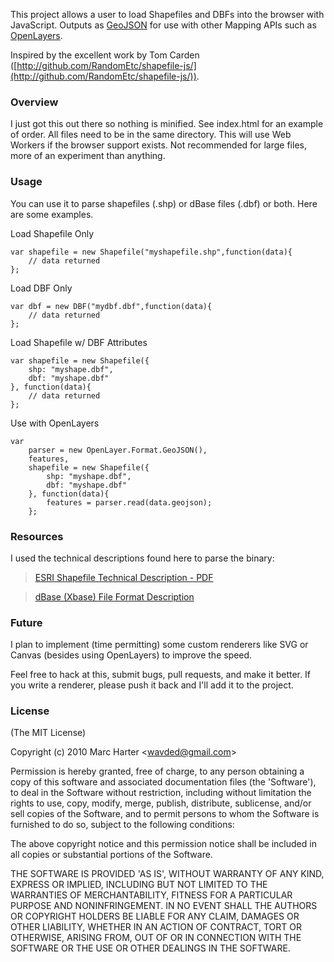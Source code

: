 This project allows a user to load Shapefiles and DBFs into the browser with JavaScript.
Outputs as [GeoJSON](http://geojson.org/) for use with other Mapping APIs such as [OpenLayers](http://openlayers.org).

Inspired by the excellent work by Tom Carden ([http://github.com/RandomEtc/shapefile-js/](http://github.com/RandomEtc/shapefile-js/)).

### Overview

I just got this out there so nothing is minified.  See index.html for an example of order.  All files need to be in the same directory.  This will use Web Workers if the browser support exists.  Not recommended for large files, more of an experiment than anything.

### Usage

You can use it to parse shapefiles (.shp) or dBase files (.dbf) or both.  Here are some examples.

Load Shapefile Only

    var shapefile = new Shapefile("myshapefile.shp",function(data){
        // data returned
    };

Load DBF Only

    var dbf = new DBF("mydbf.dbf",function(data){
        // data returned
    };

Load Shapefile w/ DBF Attributes

    var shapefile = new Shapefile({
        shp: "myshape.dbf",
        dbf: "myshape.dbf"
    }, function(data){
        // data returned
    };

Use with OpenLayers

    var
        parser = new OpenLayer.Format.GeoJSON(),
        features,
        shapefile = new Shapefile({
            shp: "myshape.dbf",
            dbf: "myshape.dbf"
        }, function(data){
            features = parser.read(data.geojson);
        };

### Resources

I used the technical descriptions found here to parse the binary:

> [ESRI Shapefile Technical Description - PDF](http://www.esri.com/library/whitepapers/pdfs/shapefile.pdf)

> [dBase (Xbase) File Format Description](http://www.dbf2002.com/dbf-file-format.html)

### Future

I plan to implement (time permitting) some custom renderers like SVG or Canvas (besides using OpenLayers) to improve the speed.

Feel free to hack at this, submit bugs, pull requests, and make it better.  If you write a renderer, please push it back and I'll add it to the project.

### License

(The MIT License)

Copyright (c) 2010 Marc Harter &lt;wavded@gmail.com&gt;

Permission is hereby granted, free of charge, to any person obtaining
a copy of this software and associated documentation files (the
'Software'), to deal in the Software without restriction, including
without limitation the rights to use, copy, modify, merge, publish,
distribute, sublicense, and/or sell copies of the Software, and to
permit persons to whom the Software is furnished to do so, subject to
the following conditions:

The above copyright notice and this permission notice shall be
included in all copies or substantial portions of the Software.

THE SOFTWARE IS PROVIDED 'AS IS', WITHOUT WARRANTY OF ANY KIND,
EXPRESS OR IMPLIED, INCLUDING BUT NOT LIMITED TO THE WARRANTIES OF
MERCHANTABILITY, FITNESS FOR A PARTICULAR PURPOSE AND NONINFRINGEMENT.
IN NO EVENT SHALL THE AUTHORS OR COPYRIGHT HOLDERS BE LIABLE FOR ANY
CLAIM, DAMAGES OR OTHER LIABILITY, WHETHER IN AN ACTION OF CONTRACT,
TORT OR OTHERWISE, ARISING FROM, OUT OF OR IN CONNECTION WITH THE
SOFTWARE OR THE USE OR OTHER DEALINGS IN THE SOFTWARE.
